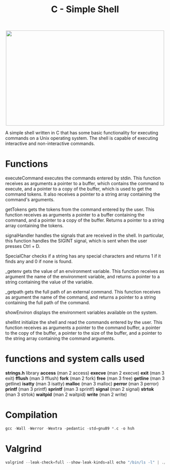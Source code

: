 <h1 align ="center">C - Simple Shell</h1><br>
<p align="center">
  <img width="500" height="300" src="https://media.istockphoto.com/id/508578343/photo/seashell-on-the-beach.jpg?s=612x612&w=0&k=20&c=-AexzU9LyyrC_0FjAPDcfQjK8h5K6EqFdp_DfLvTBl8=">
</p>


A simple shell written in C that has some basic functionality for executing commands on a Unix operating system.
The shell is capable of executing interactive and non-interactive commands.

# Functions
executeCommand
executes the commands entered by stdin.
This function receives as arguments a pointer to a buffer, which contains the command to execute, and a pointer to a copy of the buffer,
which is used to get the command tokens. It also receives a pointer to a string array containing the command's arguments.

getTokens
gets the tokens from the command entered by the user.
This function receives as arguments a pointer to a buffer containing the command,
and a pointer to a copy of the buffer. Returns a pointer to a string array containing the tokens.

signalHandler
handles the signals that are received in the shell.
In particular, this function handles the SIGINT signal, which is sent when the user presses Ctrl + D.

SpecialChar checks if a string has any special characters and returns 1 
if it finds any and 0 if none is found.

_getenv 
gets the value of an environment variable.
This function receives as argument the name of the environment variable,
and returns a pointer to a string containing the value of the variable.

_getpath 
gets the full path of an external command.
This function receives as argument the name of the command,
and returns a pointer to a string containing the full path of the command.

showEnviron 
displays the environment variables available on the system.

shellInt initialize the shell and read the commands entered by the user.
This function receives as arguments a pointer to the command buffer, a pointer to the copy of the buffer,
a pointer to the size of the buffer, and a pointer to the string array containing the command arguments.

# functions and system calls used
**strings.h** library
**access** (man 2 access)
**execve** (man 2 execve)
**exit** (man 3 exit)
**fflush** (man 3 fflush)
**fork** (man 2 fork)
**free** (man 3 free)
**getline** (man 3 getline)
**isatty** (man 3 isatty)
**malloc** (man 3 malloc)
**perror** (man 3 perror)
**printf** (man 3 printf)
**sprintf** (man 3 sprintf)
**signal** (man 2 signal)
**strtok** (man 3 strtok)
**waitpid** (man 2 waitpid)
**write** (man 2 write)

# Compilation
```c
gcc -Wall -Werror -Wextra -pedantic -std=gnu89 *.c -o hsh
```
# Valgrind
```c
valgrind --leak-check=full --show-leak-kinds=all echo "/bin/ls -l" | ./hsh
```
